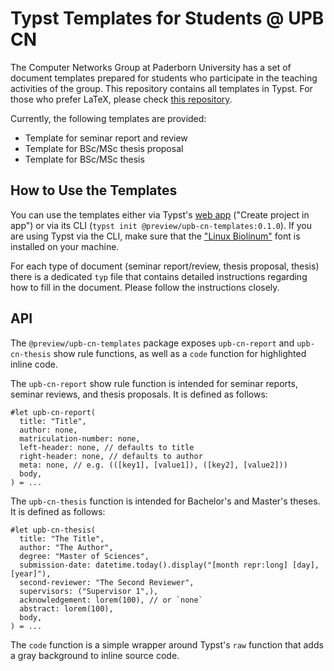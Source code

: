 # Typst Templates for Students @ UPB CN

The Computer Networks Group at Paderborn University has a set of document templates prepared for students who participate in the teaching activities of the group.
This repository contains all templates in Typst.
For those who prefer LaTeX, please check [this repository](https://github.com/upb-cn/student-templates-latex).

Currently, the following templates are provided:

- Template for seminar report and review
- Template for BSc/MSc thesis proposal
- Template for BSc/MSc thesis

## How to Use the Templates

You can use the templates either via Typst's [web app](https://typst.app/universe/package/upb-cn-templates) ("Create project in app") or via its CLI (`typst init @preview/upb-cn-templates:0.1.0`).
If you are using Typst via the CLI, make sure that the ["Linux Biolinum"](https://www.dafont.com/linux-biolinum.font) font is installed on your machine.

For each type of document (seminar report/review, thesis proposal, thesis) there is a dedicated `typ` file that contains detailed instructions regarding how to fill in the document.
Please follow the instructions closely.

## API

The `@preview/upb-cn-templates` package exposes `upb-cn-report` and `upb-cn-thesis` show rule functions, as well as a `code` function for highlighted inline code.

The `upb-cn-report` show rule function is intended for seminar reports, seminar reviews, and thesis proposals. It is defined as follows:

```typst
#let upb-cn-report(
  title: "Title",
  author: none,
  matriculation-number: none,
  left-header: none, // defaults to title
  right-header: none, // defaults to author
  meta: none, // e.g. (([key1], [value1]), ([key2], [value2]))
  body,
) = ...
```

The `upb-cn-thesis` function is intended for Bachelor's and Master's theses. It is defined as follows:

```typst
#let upb-cn-thesis(
  title: "The Title",
  author: "The Author",
  degree: "Master of Sciences",
  submission-date: datetime.today().display("[month repr:long] [day], [year]"),
  second-reviewer: "The Second Reviewer",
  supervisors: ("Supervisor 1",),
  acknowledgement: lorem(100), // or `none`
  abstract: lorem(100),
  body,
) = ...
```

The `code` function is a simple wrapper around Typst's `raw` function that adds a gray background to inline source code.
